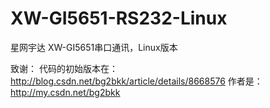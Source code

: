 # XW-GI5651-RS232-Linux
星网宇达 XW-GI5651串口通讯，Linux版本


致谢：
代码的初始版本在：
http://blog.csdn.net/bg2bkk/article/details/8668576
作者是：
http://my.csdn.net/bg2bkk

